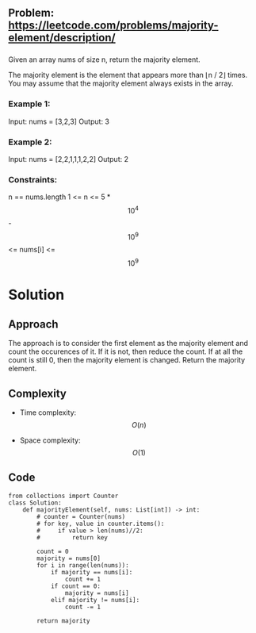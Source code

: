 ## Problem: https://leetcode.com/problems/majority-element/description/
### 
Given an array nums of size n, return the majority element.

The majority element is the element that appears more than ⌊n / 2⌋ times. You may assume that the majority element always exists in the array.

### Example 1:
Input: nums = [3,2,3]
Output: 3

### Example 2:
Input: nums = [2,2,1,1,1,2,2]
Output: 2

### Constraints:
n == nums.length
1 <= n <= 5 * $$10^4$$
-$$10^9$$ <= nums[i] <= $$10^9$$

# Solution
## Approach
The approach is to consider the first element as the majority element and count the occurences of it. If it is not, then reduce the count. If at all the count is still 0, then the majority element is changed. Return the majority element.

## Complexity
- Time complexity:
$$O(n)$$

- Space complexity:
$$O(1)$$

## Code
```python3 []
from collections import Counter
class Solution:
    def majorityElement(self, nums: List[int]) -> int:
        # counter = Counter(nums)
        # for key, value in counter.items():
        #     if value > len(nums)//2:
        #         return key

        count = 0
        majority = nums[0]
        for i in range(len(nums)):
            if majority == nums[i]:
                count += 1
            if count == 0:
                majority = nums[i]
            elif majority != nums[i]:
                count -= 1
            
        return majority
```

